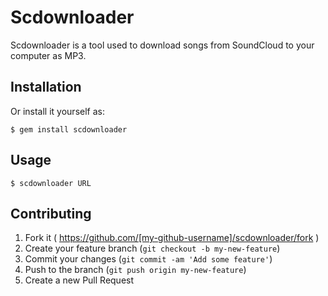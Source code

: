 # Scdownloader

Scdownloader is a tool used to download songs from SoundCloud to your computer as MP3.

## Installation

Or install it yourself as:

    $ gem install scdownloader

## Usage

    $ scdownloader URL

## Contributing

1. Fork it ( https://github.com/[my-github-username]/scdownloader/fork )
2. Create your feature branch (`git checkout -b my-new-feature`)
3. Commit your changes (`git commit -am 'Add some feature'`)
4. Push to the branch (`git push origin my-new-feature`)
5. Create a new Pull Request
